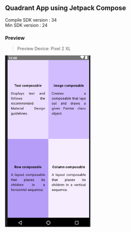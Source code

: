 ## Quadrant App using Jetpack Compose
<p>Compile SDK version : 34 <br>
Min SDK version : 24 </p>

### Preview
> Preview Device: Pixel 2 XL

![Quadrant App Preview!](/image/img.png "Quadrant App Preview")

